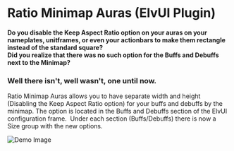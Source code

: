 # Ratio Minimap Auras (ElvUI Plugin)

**Do you disable the Keep Aspect Ratio option on your auras on your nameplates, unitframes, or even your actionbars to make them rectangle instead of the standard square?**  
**Did you realize that there was no such option for the Buffs and Debuffs next to the Minimap?**

### Well there isn't, well wasn't, one until now.
Ratio Minimap Auras allows you to have separate width and height (Disabling the Keep Aspect Ratio option) for your buffs and debuffs by the minimap.
The option is located in the Buffs and Debuffs section of the ElvUI configuration frame.  Under each section (Buffs/Debuffs) there is now a Size group with the new options.

![Demo Image](https://i.imgur.com/fhDLT9Z.png)
